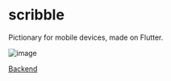 # scribble
Pictionary for mobile devices, made on Flutter.

![image](https://user-images.githubusercontent.com/36193643/170498473-d6f622ba-fd56-4257-a80b-63422b136775.png)

[Backend](https://github.com/MatijaNovosel/scribble-backend)
